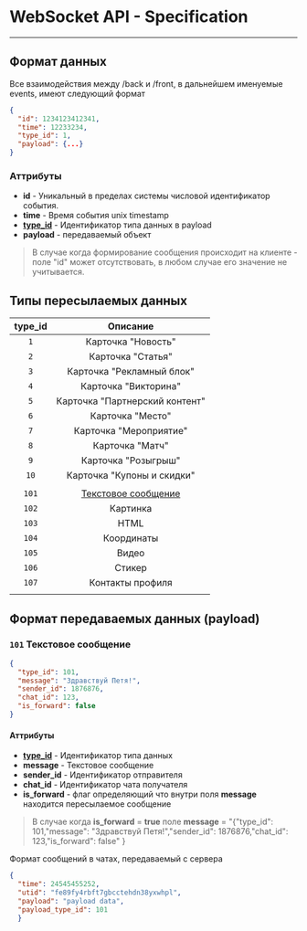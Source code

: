 # WebSocket API - Specification
----
## Формат данных
Все взаимодействия между /back и /front, в дальнейшем именуемые events, имеют следующий формат
```json
{
  "id": 1234123412341,
  "time": 12233234,
  "type_id": 1,
  "payload": {...}
}
```
### Аттрибуты
* **id** - Уникальный в пределах системы числовой идентификатор события.
* **time** - Время события unix timestamp
* **[type_id](WS-API.md#%D0%A2%D0%B8%D0%BF%D1%8B-%D0%BF%D0%B5%D1%80%D0%B5%D1%81%D1%8B%D0%BB%D0%B0%D0%B5%D0%BC%D1%8B%D1%85-%D0%B4%D0%B0%D0%BD%D0%BD%D1%8B%D1%85)** - Идентификатор типа данных в payload
* **payload** - передаваемый объект

> В случае когда формирование сообщения происходит на клиенте - поле "id" может отсутствовать, в любом случае его значение не учитывается.

## Типы пересылаемых данных

|     type_id    |   Описание  |
|:--------------:|:-----------:|
| `1` | Карточка "Новость" |
| `2` | Карточка "Статья" |
| `3` | Карточка "Рекламный блок" |
| `4` | Карточка "Викторина" |
| `5` | Карточка "Партнерский контент" |
| `6` | Карточка "Место" |
| `7` | Карточка "Мероприятие" |
| `8` | Карточка "Матч" |
| `9` | Карточка "Розыгрыш" |
| `10` | Карточка "Купоны и скидки" |
|      |  |
| `101` | [Текстовое сообщение](WS-API.md#101-%D0%A2%D0%B5%D0%BA%D1%81%D1%82%D0%BE%D0%B2%D0%BE%D0%B5-%D1%81%D0%BE%D0%BE%D0%B1%D1%89%D0%B5%D0%BD%D0%B8%D0%B5) |
| `102` | Картинка |
| `103` | HTML |
| `104` | Координаты |
| `105` | Видео |
| `106` | Стикер |
| `107` | Контакты профиля |
|      |  |

## Формат передаваемых данных (payload)
### `101` Текстовое сообщение
```json
{
  "type_id": 101,
  "message": "Здравствуй Петя!",
  "sender_id": 1876876,
  "chat_id": 123,
  "is_forward": false
}
```
#### Аттрибуты
* **[type_id](WS-API.md#%D0%A2%D0%B8%D0%BF%D1%8B-%D0%BF%D0%B5%D1%80%D0%B5%D1%81%D1%8B%D0%BB%D0%B0%D0%B5%D0%BC%D1%8B%D1%85-%D0%B4%D0%B0%D0%BD%D0%BD%D1%8B%D1%85)** - Идентификатор типа данных
* **message** - Текстовое сообщение
* **sender_id** - Идентификатор отправителя
* **chat_id** - Идентификатор чата получателя
* **is_forward** - флаг определяющий что внутри поля **message** находится пересылаемое сообщение
> В случае когда **is_forward** = **true** поле **message** = "{\"type_id\": 101,\"message\": \"Здравствуй Петя!\",\"sender_id\": 1876876,\"chat_id\": 123,\"is_forward\": false\"
}


Формат сообщений в чатах, передаваемый с сервера
```json
{
  "time": 24545455252,
  "utid": "fe89fy4rbft7gbcctehdn38yxwhpl",
  "payload": "payload data",
  "payload_type_id": 101
  }
```


